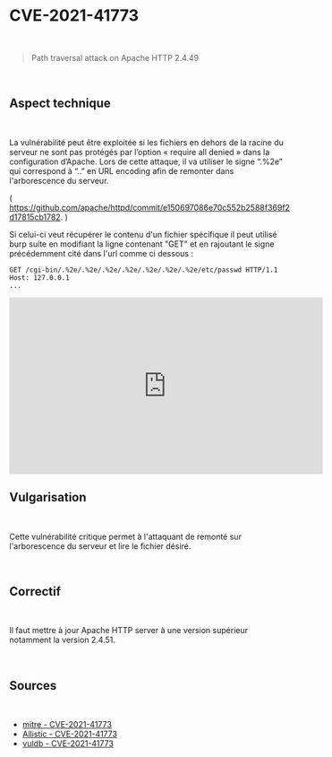 # CVE-2021-41773

<br>

> Path traversal attack on Apache HTTP 2.4.49 

<br>

## Aspect technique

<br>

La vulnérabilité peut être exploitée si les fichiers en dehors de la racine du serveur ne sont pas protégés par l’option « require all denied » dans la configuration d’Apache. Lors de cette attaque, il va utiliser le signe “.%2e” qui correspond à “..” en URL encoding afin de remonter dans l'arborescence du serveur. 

(<a href="https://github.com/apache/httpd/commit/e150697086e70c552b2588f369f2d17815cb1782."> https://github.com/apache/httpd/commit/e150697086e70c552b2588f369f2d17815cb1782. </a>)

Si celui-ci veut récupérer le contenu d'un fichier spécifique il peut utilisé burp suite en modifiant la ligne contenant "GET" et en rajoutant le signe précédemment cité dans l'url comme ci dessous :

```
GET /cgi-bin/.%2e/.%2e/.%2e/.%2e/.%2e/.%2e/.%2e/etc/passwd HTTP/1.1
Host: 127.0.0.1
...
```

<iframe width="560" height="315" src="https://www.youtube.com/embed/MFBUuJyWPkk" title="YouTube video player" frameborder="0" allow="accelerometer; autoplay; clipboard-write; encrypted-media; gyroscope; picture-in-picture" allowfullscreen></iframe>

<br>


## Vulgarisation

<br>

Cette vulnérabilité critique permet à l'attaquant de remonté sur l'arborescence du serveur et lire le fichier désiré.

<br>

## Correctif

<br>

Il faut mettre à jour Apache HTTP server à une version supérieur notamment la version 2.4.51.

<br>

## Sources 

<br>

- <a href="https://cve.mitre.org/cgi-bin/cvename.cgi?name=CVE-2021-41773"> mitre - CVE-2021-41773 </a>
- <a href="https://www.allistic.fr/cve-2021-41773-analyse-allistic/"> Allistic - CVE-2021-41773 </a>
- <a href="https://vuldb.com/fr/?id.183838"> vuldb - CVE-2021-41773 </a>